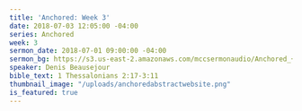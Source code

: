 ```yaml
---
title: 'Anchored: Week 3'
date: 2018-07-03 12:05:00 -04:00
series: Anchored
week: 3
sermon_date: 2018-07-01 09:00:00 -04:00
sermon_bg: https://s3.us-east-2.amazonaws.com/mccsermonaudio/Anchored_+Week+3.lite.mp3
speaker: Denis Beausejour
bible_text: 1 Thessalonians 2:17-3:11
thumbnail_image: "/uploads/anchoredabstractwebsite.png"
is_featured: true
---
```


